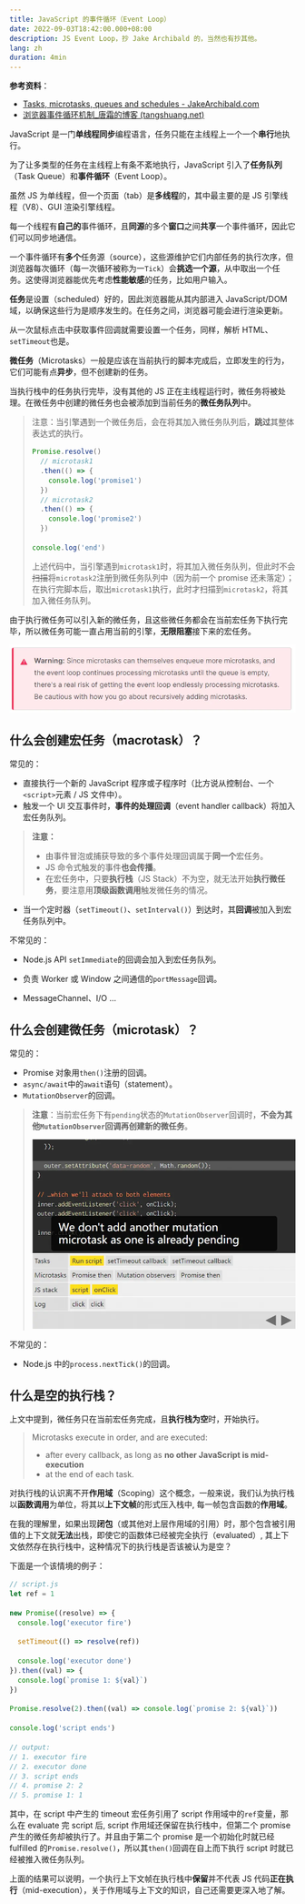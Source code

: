 ```yaml
---
title: JavaScript 的事件循环（Event Loop）
date: 2022-09-03T18:42:00.000+08:00
description: JS Event Loop，抄 Jake Archibald 的，当然也有抄其他。
lang: zh
duration: 4min
---
```


**参考资料**：

- [Tasks, microtasks, queues and schedules - JakeArchibald.com](https://jakearchibald.com/2015/tasks-microtasks-queues-and-schedules/?utm_source=html5weekly)
- [浏览器事件循环机制\_唐霜的博客 (tangshuang.net)](https://www.tangshuang.net/7617.html)

JavaScript 是一门**单线程同步**编程语言，任务只能在主线程上一个一个**串行**地执行。

为了让多类型的任务在主线程上有条不紊地执行，JavaScript 引入了**任务队列**（Task Queue）和**事件循环**（Event Loop）。

虽然 JS 为单线程，但一个页面（tab）是**多线程**的，其中最主要的是 JS 引擎线程（V8）、GUI 渲染引擎线程。

每一个线程有**自己的**事件循环，且**同源**的多个**窗口**之间**共享**一个事件循环，因此它们可以同步地通信。

一个事件循环有**多个**任务源（source），这些源维护它们内部任务的执行次序，但浏览器每次循环（每一次循环被称为一`Tick`）会**挑选一个源**，从中取出一个任务。这使得浏览器能优先考虑**性能敏感**的任务，比如用户输入。

**任务**是设置（scheduled）好的，因此浏览器能从其内部进入 JavaScript/DOM 域，以确保这些行为是顺序发生的。在任务之间，浏览器可能会进行渲染更新。

从一次鼠标点击中获取事件回调就需要设置一个任务，同样，解析 HTML、`setTimeout`也是。

**微任务**（Microtasks）一般是应该在当前执行的脚本完成后，立即发生的行为，它们可能有点**异步**，但不创建新的任务。

当执行栈中的任务执行完毕，没有其他的 JS 正在主线程运行时，微任务将被处理。在微任务中创建的微任务也会被添加到当前任务的**微任务队列**中。

> 注意：当引擎遇到一个微任务后，会在将其加入微任务队列后，**跳过**其整体表达式的执行。
>
> ```javascript
> Promise.resolve()
>   // microtask1
>   .then(() => {
>     console.log('promise1')
>   })
>   // microtask2
>   .then(() => {
>     console.log('promise2')
>   })
>
> console.log('end')
> ```
>
> 上述代码中，当引擎遇到`microtask1`时，将其加入微任务队列，但此时不会<del>扫描</del>将`microtask2`注册到微任务队列中（因为前一个 promise 还未落定）；在执行完脚本后，取出`microtask1`执行，此时才扫描到`microtask2`，将其加入微任务队列。

由于执行微任务可以引入新的微任务，且这些微任务都会在当前宏任务下执行完毕，所以微任务可能一直占用当前的引擎，**无限阻塞**接下来的宏任务。

![微任务可以产生新的微任务，阻塞后续宏任务](../../assets/js-event-loop/warning.webp)

## 什么会创建宏任务（macrotask）？

常见的：

- 直接执行一个新的 JavaScript 程序或子程序时（比方说从控制台、一个`<script>`元素 / JS 文件中）。
- 触发一个 UI 交互事件时，**事件的处理回调**（event handler callback）将加入宏任务队列。

> **注意：**
>
> - 由事件冒泡或捕获导致的多个事件处理回调属于**同一个**宏任务。
> - JS 命令式触发的事件**也会传播**。
> - 在宏任务中，只要**执行栈**（JS Stack）不为空，就无法开始**执行微任务**，要注意用**顶级函数调用**触发微任务的情况。

- 当一个定时器（`setTimeout()`、`setInterval()`）到达时，其**回调**被加入到宏任务队列中。

不常见的：

- Node.js API `setImmediate`的回调会加入到宏任务队列。

- 负责 Worker 或 Window 之间通信的`portMessage`回调。
- MessageChannel、I/O ...

## 什么会创建微任务（microtask）？

常见的：

- Promise 对象用`then()`注册的回调。
- `async/await`中的`await`语句（statement）。
- `MutationObserver`的回调。

> **注意**：当前宏任务下有`pending`状态的`MutationObserver`回调时，**不会为其他`MutationObserver`回调再创建新的微任务**。
>
> ![MutationObserver 的特殊异步处理](../../assets/js-event-loop/mid-execution.webp)

不常见的：

- Node.js 中的`process.nextTick()`的回调。

## 什么是**空**的执行栈？

上文中提到，微任务只在当前宏任务完成，且**执行栈为空**时，开始执行。

> Microtasks execute in order, and are executed:
>
> - after every callback, as long as **no other JavaScript is mid-execution**
> - at the end of each task.

对执行栈的认识离不开**作用域**（Scoping）这个概念，一般来说，我们认为执行栈以**函数调用**为单位，将其以**上下文帧**的形式压入栈中,
每一帧包含函数的**作用域**。

在我的理解里，如果出现**闭包**（或其他对上层作用域的引用）时，那个包含被引用值的上下文就**无法**出栈，即使它的函数体已经被完全执行（evaluated）,
其上下文依然存在执行栈中，这种情况下的执行栈是否该被认为是空？

下面是一个该情境的例子：

```js
// script.js
let ref = 1

new Promise((resolve) => {
  console.log('executor fire')

  setTimeout(() => resolve(ref))

  console.log('executor done')
}).then((val) => {
  console.log(`promise 1: ${val}`)
})

Promise.resolve(2).then((val) => console.log(`promise 2: ${val}`))

console.log('script ends')

// output:
// 1. executor fire
// 2. executor done
// 3. script ends
// 4. promise 2: 2
// 5. promise 1: 1
```

其中，在 script 中产生的 timeout 宏任务引用了 script 作用域中的`ref`变量，那么在 evaluate 完 script 后,
script 作用域还保留在执行栈中，但第二个 promise 产生的微任务却被执行了。并且由于第二个 promise 是一个初始化时就已经 fulfilled
的`Promise.resolve()`，所以其`then()`回调在自上而下执行 script 时就已经被推入微任务队列。

上面的结果可以说明，一个执行上下文帧在执行栈中**保留**并不代表 JS 代码**正在执行**（mid-execution），关于作用域与上下文的知识，自己还需要更深入地了解。
